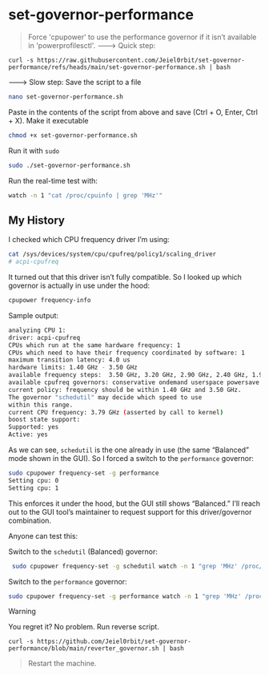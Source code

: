 # set-governor-performance
> Force 'cpupower' to use the performance governor if it isn’t available in 'powerprofilesctl'.
---> Quick step:
```
curl -s https://raw.githubusercontent.com/Jeiel0rbit/set-governor-performance/refs/heads/main/set-governor-performance.sh | bash
```

---> Slow step:
Save the script to a file

```bash
nano set-governor-performance.sh
```
Paste in the contents of the script from above and save (Ctrl + O, Enter, Ctrl + X).
Make it executable
```bash
chmod +x set-governor-performance.sh
```
Run it with `sudo`
```bash
sudo ./set-governor-performance.sh
```

Run the real-time test with:
```bash
watch -n 1 "cat /proc/cpuinfo | grep 'MHz'"
```
## My History

I checked which CPU frequency driver I’m using:

```bash
cat /sys/devices/system/cpu/cpufreq/policy1/scaling_driver
# acpi-cpufreq
```

It turned out that this driver isn’t fully compatible. So I looked up which governor is actually in use under the hood:

```bash
cpupower frequency-info
```

Sample output:

```bash
analyzing CPU 1:
driver: acpi-cpufreq
CPUs which run at the same hardware frequency: 1
CPUs which need to have their frequency coordinated by software: 1
maximum transition latency: 4.0 us
hardware limits: 1.40 GHz - 3.50 GHz
available frequency steps:  3.50 GHz, 3.20 GHz, 2.90 GHz, 2.40 GHz, 1.90 GHz, 1.40 GHz
available cpufreq governors: conservative ondemand userspace powersave performance schedutil
current policy: frequency should be within 1.40 GHz and 3.50 GHz.
The governor "schedutil" may decide which speed to use
within this range.
current CPU frequency: 3.79 GHz (asserted by call to kernel)
boost state support:
Supported: yes
Active: yes
```

As we can see, `schedutil` is the one already in use (the same “Balanced” mode shown in the GUI). So I forced a switch to the `performance` governor:

```bash
sudo cpupower frequency-set -g performance
Setting cpu: 0
Setting cpu: 1
```

This enforces it under the hood, but the GUI still shows “Balanced.” I’ll reach out to the GUI tool’s maintainer to request support for this driver/governor combination.

Anyone can test this:

Switch to the `schedutil` (Balanced) governor:

```bash
 sudo cpupower frequency-set -g schedutil watch -n 1 "grep 'MHz' /proc/cpuinfo" 
```

Switch to the `performance` governor:

```bash 
sudo cpupower frequency-set -g performance watch -n 1 "grep 'MHz' /proc/cpuinfo" 
```

> [!warning]
> You regret it? No problem. Run reverse script.
```
curl -s https://github.com/Jeiel0rbit/set-governor-performance/blob/main/reverter_governor.sh | bash
```
> Restart the machine.